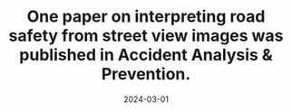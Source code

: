 ---
title: One paper on interpreting road safety from street view images was published in Accident Analysis & Prevention.
date: 2024-03-01 
---